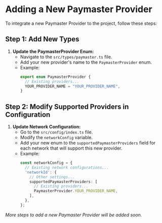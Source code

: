 # Adding a New Paymaster Provider

To integrate a new Paymaster Provider to the project, follow these steps:

## Step 1: Add New Types

1. **Update the PaymasterProvider Enum:**
   - Navigate to the `src/types/paymaster.ts` file.
   - Add your new provider's name to the `PaymasterProvider` enum.
   - Example:
     ```typescript
     export enum PaymasterProvider {
       // Existing providers...
       YOUR_PROVIDER_NAME = "YOUR_PROVIDER_NAME",
     }
     ```

## Step 2: Modify Supported Providers in Configuration

1. **Update Network Configuration:**
   - Go to the `src/config/index.ts` file.
   - Modify the `networkConfig` variable.
   - Add your new enum to the `supportedPaymasterProviders` field for each network that will support this new provider.
   - Example:
     ```typescript
     const networkConfig = {
       // Existing network configurations...
       'networkId': {
         // Other settings...
         supportedPaymasterProviders: [
           // Existing providers...
           PaymasterProvider.YOUR_PROVIDER_NAME,
         ],
       },
     };
     ```

_More steps to add a new Paymaster Provider will be added soon._
